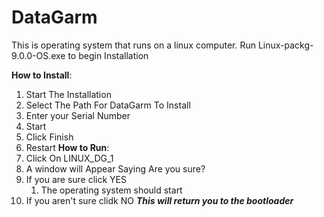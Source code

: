 # DataGarm
This is operating system that runs on a linux computer. Run Linux-packg-9.0.0-OS.exe to begin Installation

**How to Install**:
  1. Start The Installation
  2. Select The Path For DataGarm To Install
  3. Enter your Serial Number
  4. Start
  5. Click Finish
  6. Restart
**How to Run**:
  1. Click On LINUX_DG_1
  2. A window will Appear Saying Are you sure?
  3. If you are sure click YES
      1. The operating system should start
  5. If you aren't sure clidk NO ***This will return you to the bootloader***
